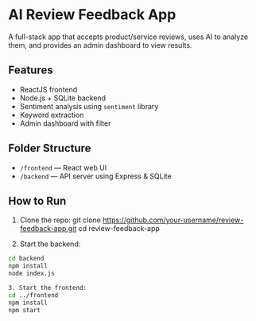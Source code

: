 # AI Review Feedback App

A full-stack app that accepts product/service reviews, uses AI to analyze them, and provides an admin dashboard to view results.

## Features
- ReactJS frontend
- Node.js + SQLite backend
- Sentiment analysis using `sentiment` library
- Keyword extraction
- Admin dashboard with filter

## Folder Structure
- `/frontend` — React web UI
- `/backend` — API server using Express & SQLite

## How to Run

1. Clone the repo:
git clone https://github.com/your-username/review-feedback-app.git
cd review-feedback-app

2. Start the backend:
```bash
cd backend
npm install
node index.js

3. Start the frontend:
cd ../frontend
npm install
npm start